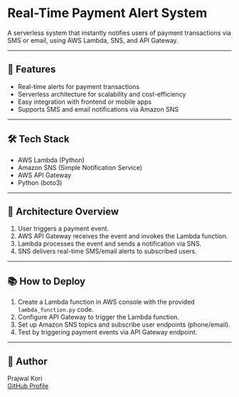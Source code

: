 # Real-Time Payment Alert System

A serverless system that instantly notifies users of payment transactions via SMS or email, using AWS Lambda, SNS, and API Gateway.

---

## 🚀 Features

- Real-time alerts for payment transactions
- Serverless architecture for scalability and cost-efficiency
- Easy integration with frontend or mobile apps
- Supports SMS and email notifications via Amazon SNS

---

## 🛠️ Tech Stack

- AWS Lambda (Python)
- Amazon SNS (Simple Notification Service)
- AWS API Gateway
- Python (boto3)

---

## 📐 Architecture Overview

<!-- Architecture diagram will be added soon -->

1. User triggers a payment event.
2. AWS API Gateway receives the event and invokes the Lambda function.
3. Lambda processes the event and sends a notification via SNS.
4. SNS delivers real-time SMS/email alerts to subscribed users.

---

## 📚 How to Deploy

1. Create a Lambda function in AWS console with the provided `lambda_function.py` code.
2. Configure API Gateway to trigger the Lambda function.
3. Set up Amazon SNS topics and subscribe user endpoints (phone/email).
4. Test by triggering payment events via API Gateway endpoint.

---

## 👤 Author

Prajwal Kori  
[GitHub Profile](https://github.com/kori-prajwal)  
